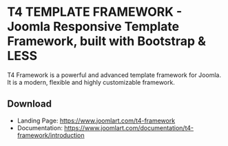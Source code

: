 T4 TEMPLATE FRAMEWORK - Joomla Responsive Template Framework, built with Bootstrap & LESS
==============

T4 Framework is a powerful and advanced template framework for Joomla. It is a modern, flexible and highly customizable framework.

Download 
--------
- Landing Page: https://www.joomlart.com/t4-framework
- Documentation: https://www.joomlart.com/documentation/t4-framework/introduction
